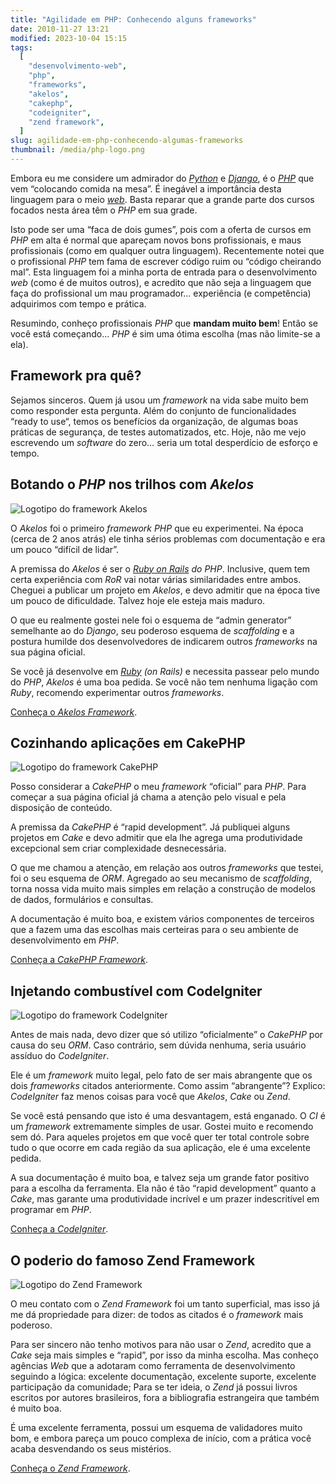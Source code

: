 ```yaml
---
title: "Agilidade em PHP: Conhecendo alguns frameworks"
date: 2010-11-27 13:21
modified: 2023-10-04 15:15
tags:
  [
    "desenvolvimento-web",
    "php",
    "frameworks",
    "akelos",
    "cakephp",
    "codeigniter",
    "zend framework",
  ]
slug: agilidade-em-php-conhecendo-algumas-frameworks
thumbnail: /media/php-logo.png
---
```


Embora eu me considere um admirador do [_Python_][python] e [_Django_][django], é o
[_PHP_][php] que vem “colocando comida na mesa”. É inegável a importância
desta linguagem para o meio [_web_][web]. Basta reparar que a grande parte
dos cursos focados nesta área têm o _PHP_ em sua grade.

Isto pode ser uma “faca de dois gumes”, pois com a oferta de cursos em
_PHP_ em alta é normal que apareçam novos bons profissionais, e maus
profissionais (como em qualquer outra linguagem). Recentemente notei que
o profissional _PHP_ tem fama de escrever código ruim ou
“código cheirando mal”. Esta linguagem foi a minha porta de entrada para
o desenvolvimento _web_ (como é de muitos outros), e acredito que não
seja a linguagem que faça do profissional um mau programador…
experiência (e competência) adquirimos com tempo e prática.

Resumindo, conheço profissionais _PHP_ que **mandam muito bem**! Então
se você está começando… _PHP_ é sim uma ótima escolha (mas não limite-se
a ela).

## Framework pra quê?

Sejamos sinceros. Quem já usou um _framework_ na vida sabe muito bem
como responder esta pergunta. Além do conjunto de funcionalidades “ready to
use“, temos os benefícios da organização, de algumas boas práticas de
segurança, de testes automatizados, etc. Hoje, não me
vejo escrevendo um _software_ do zero… seria um total desperdício de
esforço e tempo.

## Botando o _PHP_ nos trilhos com _Akelos_

![Logotipo do framework Akelos](/media/akelos-logo.jpg "Logotipo do framework Akelos")

O _Akelos_ foi o primeiro _framework
PHP_ que eu experimentei. Na época (cerca de 2 anos atrás) ele tinha
sérios problemas com documentação e era um pouco “difícil de lidar”.

A premissa do _Akelos_ é ser o _[Ruby on Rails][ror] do PHP_.
Inclusive, quem tem certa experiência com _RoR_ vai notar várias
similaridades entre ambos. Cheguei a publicar um projeto em _Akelos_, e devo admitir
que na época tive um pouco de dificuldade. Talvez hoje ele esteja mais
maduro.

O que eu realmente gostei nele foi o esquema de “admin generator”
semelhante ao do _Django_, seu poderoso esquema de _scaffolding_ e a
postura humilde dos desenvolvedores de indicarem outros _frameworks_ na
sua página oficial.

Se você já desenvolve em _[Ruby][ruby] (on Rails)_ e necessita passear pelo
mundo do _PHP_, _Akelos_ é uma boa pedida. Se você não
tem nenhuma ligação com _Ruby_, recomendo experimentar outros
_frameworks_.

[Conheça o _Akelos Framework_][akelos].

## Cozinhando aplicações em CakePHP

![Logotipo do framework CakePHP](/media/cake-logo.png "Logotipo do framework CakePHP")

Posso considerar a _CakePHP_ o meu _framework_ “oficial” para _PHP_.
Para começar a sua página oficial já chama a atenção pelo visual e pela disposição de conteúdo.

A premissa da _CakePHP_ é “rapid development”. Já publiquei alguns
projetos em _Cake_ e devo admitir que ela lhe agrega uma produtividade
excepcional sem criar complexidade desnecessária.

O que me chamou a atenção, em relação aos outros _frameworks_
que testei, foi o seu esquema de _ORM_. Agregado ao seu mecanismo de
_scaffolding_, torna nossa vida muito mais simples em relação a
construção de modelos de dados, formulários e consultas.

A documentação é muito boa, e existem vários componentes de terceiros
que a fazem uma das escolhas mais certeiras para o seu ambiente de
desenvolvimento em _PHP_.

[Conheça a _CakePHP Framework_][cakephp].

## Injetando combustível com CodeIgniter

![Logotipo do framework CodeIgniter](/media/codeigniter-logo.png "Logotipo do framework CodeIgniter")

Antes de mais nada, devo dizer que só utilizo “oficialmente” o _CakePHP_ por
causa do seu _ORM_. Caso contrário, sem dúvida nenhuma, seria usuário assíduo do
_CodeIgniter_.

Ele é um _framework_ muito legal, pelo fato de ser mais abrangente
que os dois _frameworks_ citados anteriormente. Como assim “abrangente”? Explico:
_CodeIgniter_ faz menos coisas para você que _Akelos_, _Cake_ ou
_Zend_.

Se você está pensando que isto é uma desvantagem, está enganado. O _CI_
é um _framework_ extremamente simples de usar. Gostei muito e recomendo
sem dó. Para aqueles projetos em que você quer ter total controle sobre
tudo o que ocorre em cada região da sua aplicação, ele é uma excelente
pedida.

A sua documentação é muito boa, e talvez seja um grande fator positivo
para a escolha da ferramenta. Ela não é tão “rapid development” quanto a
_Cake_, mas garante uma produtividade incrível e um prazer indescritível
em programar em _PHP_.

[Conheça a _CodeIgniter_][codeigniter].

## O poderio do famoso Zend Framework

![Logotipo do Zend Framework](/media/zend-framework-logo.png "Logotipo do Zend Framework")

O meu contato com o _Zend Framework_ foi um tanto superficial, mas isso já me
dá propriedade para dizer: de todos as citados é o _framework_ mais poderoso.

Para ser sincero não tenho motivos para não usar o _Zend_, acredito que
a _Cake_ seja mais simples e “rapid”, por isso da minha escolha. Mas
conheço agências _Web_ que a adotaram como ferramenta de
desenvolvimento seguindo a lógica: excelente documentação,
excelente suporte, excelente participação da comunidade; Para se
ter ideia, o _Zend_ já possui livros escritos por autores brasileiros,
fora a bibliografia estrangeira que também é muito boa.

É uma excelente ferramenta, possui um esquema de validadores muito
bom, e embora pareça um pouco complexa de início, com a prática você
acaba desvendando os seus mistérios.

[Conheça o _Zend Framework_][zend].

[python]: /tag/python.html "Leia mais sobre Python"
[django]: /tag/django.html "Leia mais sobre Django"
[php]: /tag/php.html "Leia mais sobre PHP"
[web]: /tag/desenvolvimento-web.html "Leia mais sobre Web"
[javascript]: /tag/javascript.html "Leia mais sobre Javascript"
[ror]: http://rubyonrails.org/ "Conheça a framework Ruby on Rails"
[ruby]: http://www.ruby-lang.org/pt/ "Conheça a linguagem Ruby"
[akelos]: http://www.akelos.org/ "Página oficial do projeto Akelos"
[cakephp]: http://cakephp.org/ "Página oficial do projeto CakePHP"
[codeigniter]: http://codeigniter.com/ "Página oficial do projeto CodeIgniter"
[zend]: http://framework.zend.com/ "Página oficial do projeto Zend Framework"
